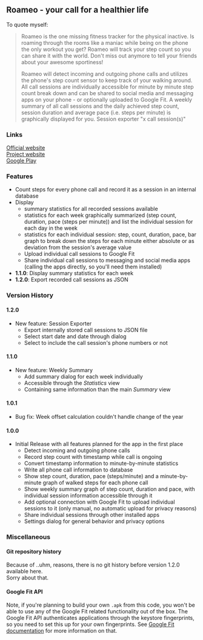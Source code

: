 ## Roameo - your call for a healthier life


To quote myself:

> Roameo is the one missing fitness tracker for the physical inactive. Is roaming through the rooms like a maniac while being on the phone the only workout you get? Roameo will track your step count so you can share it with the world. Don't miss out anymore to tell your friends about your awesome sportiness!  
>  
> Roameo will detect incoming and outgoing phone calls and utilizes the phone's step count sensor to keep track of your walking around. All call sessions are individually accessible for minute by minute step count break down and can be shared to social media and messaging apps on your phone - or optionally uploaded to Google Fit. A weekly summary of all call sessions and the daily achieved step count, session duration and average pace (i.e. steps per minute) is graphically displayed for you.
Session exporter "x call session(s)" 


### Links

[Official website](http://roameo.craplab.fi)  
[Project website](http://sgreg.fi/projects/roameo)  
[Google Play](https://play.google.com/store/apps/details?id=fi.craplab.roameo)  


### Features

* Count steps for every phone call and record it as a session in an internal database
* Display
  * summary statistics for all recorded sessions available
  * statistics for each week graphically summarized (step count, duration, pace (steps per minute)) and list the individual session for each day in the week
  * statistics for each individual session: step, count, duration, pace, bar graph to break down the steps for each minute either absolute or as deviation from the session's average value
  * Upload individual call sessions to Google Fit
  * Share individual call sessions to messaging and social media apps (calling the apps directly, so you'll need them installed)
* **1.1.0**: Display summary statistics for each week
* **1.2.0**: Export recorded call sessions as JSON

### Version History

#### 1.2.0

* New feature: Session Exporter
  * Export internally stored call sessions to JSON file
  * Select start date and date through dialog
  * Select to include the call session's phone numbers or not
  
#### 1.1.0

* New feature: Weekly Summary
  * Add summary dialog for each week individually
  * Accessible through the *Statistics* view
  * Containing same information than the main *Summary* view
  
#### 1.0.1

* Bug fix: Week offset calculation couldn't handle change of the year

#### 1.0.0

* Initial Release with all features planned for the app in the first place
  * Detect incoming and outgoing phone calls
  * Record step count with timestamp while call is ongoing
  * Convert timestamp information to minute-by-minute statistics
  * Write all phone call information to database
  * Show step count, duration, pace (steps/minute) and a minute-by-minute graph of walked steps for each phone call
  * Show weekly summary graph of step count, duration and pace, with individual session information accessible through it
  * Add optional connection with Google Fit to upload individual sessions to it (only manual, no automatic upload for privacy reasons)
  * Share individual sessions through other installed apps
  * Settings dialog for general behavior and privacy options


### Miscellaneous

#### Git repository history

Because of ..uhm, reasons, there is no git history before version 1.2.0 available here.  
Sorry about that.


#### Google Fit API

Note, if you're planning to build your own `.apk` from this code, you won't be able to use any of the Google Fit related functionality out of the box. The Google Fit API authenticates applications through the keystore fingerprints, so you need to set this up for your own fingerprints. See [Google Fit documentation](https://developers.google.com/fit/android/get-api-key) for more information on that.

